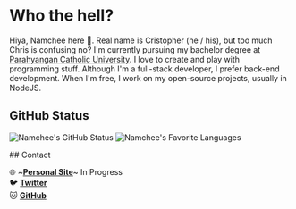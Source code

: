 # Who the hell?

Hiya, Namchee here 👋. Real name is Cristopher (he / his), but too much Chris is confusing no? I'm currently pursuing my bachelor degree at [Parahyangan Catholic University](http://unpar.ac.id/). I love to create and play with programming stuff. Although I'm a full-stack developer, I prefer back-end development. When I'm free, I work on my open-source projects, usually in NodeJS.

## GitHub Status

<p float="middle">
    <img src="https://github-readme-stats.vercel.app/api?username=namchee&show_icons=true" title="Namchee's GitHub Status" />
    <img src="https://github-readme-stats.vercel.app/api/top-langs/?username=namchee&layout=compact" title="Namchee's Favorite Languages" />
</p>
## Contact

🌐 ~**[Personal Site](https://namchee.netlify.app/)**~ In Progress<br />
🐦 **[Twitter](https://twitter.com/lakban_hitam)**<br />
🐱 **[GitHub](https://github.com/Namchee)**